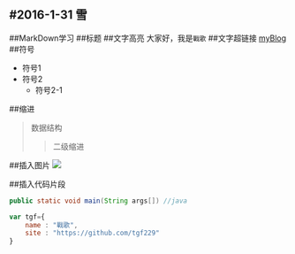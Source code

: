 #2016-1-31  雪 
---
##MarkDown学习
##标题
##文字高亮
大家好，我是`戰歌`
##文字超链接
[myBlog](https://github.com/tgf229/blog)
##符号
* 符号1
* 符号2
    *  符号2-1

##缩进
> 数据结构
>> 二级缩进

##插入图片
![](assets/xxx.png)

##插入代码片段
```java
public static void main(String args[]) //java
```
```javascript
var tgf={
    name : "戰歌",
    site : "https://github.com/tgf229"
}
```



